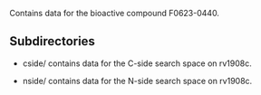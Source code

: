 Contains data for the bioactive compound F0623-0440.

## Subdirectories

- cside/ contains data for the C-side search space on rv1908c.

- nside/ contains data for the N-side search space on rv1908c.

